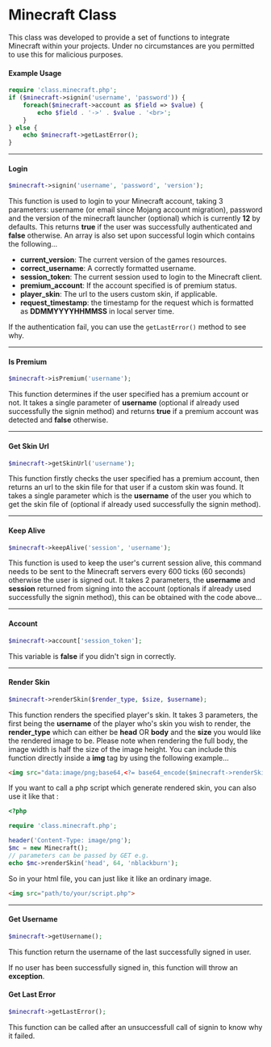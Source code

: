 # Minecraft Class

This class was developed to provide a set of functions to integrate Minecraft within your projects.
Under no circumstances are you permitted to use this for malicious purposes.

#### Example Usage

```php
require 'class.minecraft.php';
if ($minecraft->signin('username', 'password')) {
    foreach($minecraft->account as $field => $value) {
        echo $field . '->' . $value . '<br>';
    }
} else {
    echo $minecraft->getLastError();
}
```

---

#### Login

```php
$minecraft->signin('username', 'password', 'version');
```

This function is used to login to your Minecraft account, taking 3 parameters:
username (or email since Mojang account migration), password and the version of the minecraft launcher (optional)
which is currently **12** by defaults. This returns **true** if the user was successfully authenticated and **false**
otherwise. An array is also set upon successful login which contains the following...

* **current_version**: The current version of the games resources.
* **correct_username**: A correctly formatted username.
* **session_token**: The current session used to login to the Minecraft client.
* **premium_account**: If the account specified is of premium status.
* **player_skin**: The url to the users custom skin, if applicable.
* **request_timestamp**: the timestamp for the request which is formatted as **DDMMYYYYHHMMSS** in local server time.

If the authentication fail, you can use the ```getLastError()``` method to see why.

---

#### Is Premium

```php
$minecraft->isPremium('username');
```

This function determines if the user specified has a premium account or not.
It takes a single parameter of **username** (optional if already used successfully the signin method)
and returns **true** if a premium account was detected and **false** otherwise.

---

#### Get Skin Url

```php
$minecraft->getSkinUrl('username');
```

This function firstly checks the user specified has a premium account,
then returns an url to the skin file for that user if a custom skin was found.
It takes a single parameter which is the **username** of the user you which to
get the skin file of (optional if already used successfully the signin method).

---

#### Keep Alive

```php
$minecraft->keepAlive('session', 'username');
```

This function is used to keep the user's current session alive,
this command needs to be sent to the Minecraft servers every 600
ticks (60 seconds) otherwise the user is signed out. It takes 2 parameters,
the **username** and **session** returned from signing into the account
(optionals if already used successfully the signin method),
this can be obtained with the code above...

---

#### Account

```php
$minecraft->account['session_token'];
```

This variable is **false** if you didn't sign in correctly.

---

#### Render Skin

```php
$minecraft->renderSkin($render_type, $size, $username);
```

This function renders the specified player's skin. It takes 3 parameters, the first being the **username** of the player who's skin you wish to render,
the **render_type** which can either be **head** OR **body** and the **size**
you would like the rendered image to be.
Please note when rendering the full body, the image width is half the size of the image height.
You can include this function directly inside a **img** tag by using the following
example...

```html
<img src="data:image/png;base64,<?= base64_encode($minecraft->renderSkin('head', 64, 'nblackburn')) ?>">
```

If you want to call a php script which generate rendered skin, you can also use it like that :

```php
<?php

require 'class.minecraft.php';

header('Content-Type: image/png');
$mc = new Minecraft();
// parameters can be passed by GET e.g.
echo $mc->renderSkin('head', 64, 'nblackburn');
```

So in your html file, you can just like it like an ordinary image.

```html
<img src="path/to/your/script.php">
```

---

#### Get Username

```php
$minecraft->getUsername();
```

This function return the username of the last successfully signed in user.

If no user has been successfully signed in, this function will throw an **exception**.

#### Get Last Error

```php
$minecraft->getLastError();
```

This function can be called after an unsuccessfull call  of signin to know why it failed.
